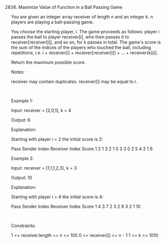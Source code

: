 2836. Maximize Value of Function in a Ball Passing Game

You are given an integer array receiver of length n and an integer k. n players are playing a ball-passing game.

You choose the starting player, i. The game proceeds as follows: player i passes the ball to player receiver[i], who then passes it to receiver[receiver[i]], and so on, for k passes in total. The game's score is the sum of the indices of the players who touched the ball, including repetitions, i.e. i + receiver[i] + receiver[receiver[i]] + ... + receiver(k)[i].

Return the maximum possible score.

Notes:

receiver may contain duplicates.
receiver[i] may be equal to i.

 

Example 1:

Input: receiver = [2,0,1], k = 4

Output: 6

Explanation:

Starting with player i = 2 the initial score is 2:

Pass	Sender Index	Receiver Index	Score
1	2	1	3
2	1	0	3
3	0	2	5
4	2	1	6

Example 2:

Input: receiver = [1,1,1,2,3], k = 3

Output: 10

Explanation:

Starting with player i = 4 the initial score is 4:

Pass	Sender Index	Receiver Index	Score
1	4	3	7
2	3	2	9
3	2	1	10

 

Constraints:

1 <= receiver.length == n <= 105
0 <= receiver[i] <= n - 1
1 <= k <= 1010
